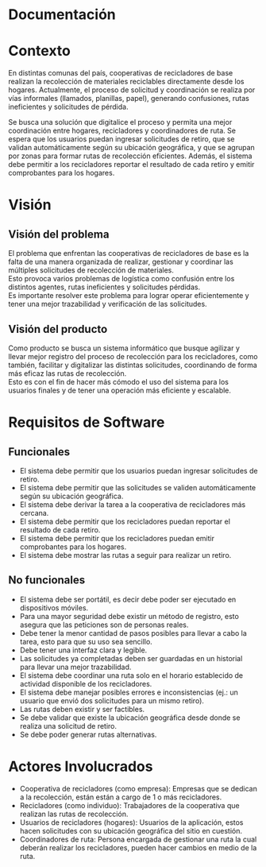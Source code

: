 # **Documentación**

# **Contexto**

En distintas comunas del país, cooperativas de recicladores de base realizan la recolección de materiales reciclables directamente desde los hogares. Actualmente, el proceso de solicitud y coordinación se realiza por vías informales (llamados, planillas, papel), generando confusiones, rutas ineficientes y solicitudes de pérdida. 

Se busca una solución que digitalice el proceso y permita una mejor coordinación entre hogares, recicladores y coordinadores de ruta. Se espera que los usuarios puedan ingresar solicitudes de retiro, que se validan automáticamente según su ubicación geográfica, y que se agrupan por zonas para formar rutas de recolección eficientes. Además, el sistema debe permitir a los recicladores reportar el resultado de cada retiro y emitir comprobantes para los hogares.

# **Visión**

## **Visión del problema**

El problema que enfrentan las cooperativas de recicladores de base es la falta de una manera organizada de realizar, gestionar y coordinar las múltiples solicitudes de recolección de materiales.  
Esto provoca varios problemas de logística como confusión entre los distintos agentes, rutas ineficientes y solicitudes pérdidas.  
Es importante resolver este problema para lograr operar eficientemente y tener una mejor trazabilidad y verificación de las solicitudes.

## **Visión del producto**

Como producto se busca un sistema informático que busque agilizar y llevar mejor registro del proceso de recolección para los recicladores, como también, facilitar y digitalizar las distintas solicitudes, coordinando de forma más eficaz las rutas de recolección.  
Esto es con el fin de hacer más cómodo el uso del sistema para los usuarios finales y de tener una operación más eficiente y escalable.

# **Requisitos de Software**

## **Funcionales**

* El sistema debe permitir que los usuarios puedan ingresar solicitudes de retiro.  
* El sistema debe permitir que las solicitudes se validen automáticamente según su ubicación geográfica.  
* El sistema debe derivar la tarea a la cooperativa de recicladores más cercana.  
* El sistema debe permitir que los recicladores puedan reportar el resultado de cada retiro.  
* El sistema debe permitir que los recicladores puedan emitir comprobantes para los hogares.  
* El sistema debe mostrar las rutas a seguir para realizar un retiro.

## **No funcionales**

* El sistema debe ser portátil, es decir debe poder ser ejecutado en dispositivos móviles.  
* Para una mayor seguridad debe existir un método de registro, esto asegura que las peticiones son de personas reales.  
* Debe tener la menor cantidad de pasos posibles para llevar a cabo la tarea, esto para que su uso sea sencillo.  
* Debe tener una interfaz clara y legible.  
* Las solicitudes ya completadas deben ser guardadas en un historial para llevar una mejor trazabilidad.  
* El sistema debe coordinar una ruta solo en el horario establecido de actividad disponible de los recicladores.  
* El sistema debe manejar posibles errores e inconsistencias (ej.: un usuario que envió dos solicitudes para un mismo retiro).   
* Las rutas deben existir y ser factibles.  
* Se debe validar que existe la ubicación geográfica desde donde se realiza una solicitud de retiro.  
* Se debe poder generar rutas alternativas.

# **Actores Involucrados**

* Cooperativa de recicladores (como empresa): Empresas que se dedican a la recolección, están están a cargo de 1 o más recicladores.  
* Recicladores (como individuo): Trabajadores de la cooperativa que realizan las rutas de recolección.  
* Usuarios de recicladores (hogares): Usuarios de la aplicación, estos hacen solicitudes con su ubicación geográfica del sitio en cuestión.  
* Coordinadores de ruta: Persona encargada de gestionar una ruta la cual deberán realizar los recicladores, pueden hacer cambios en medio de la ruta.

